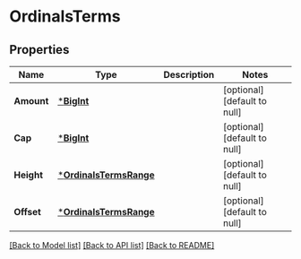 # OrdinalsTerms

## Properties
Name | Type | Description | Notes
------------ | ------------- | ------------- | -------------
**Amount** | [***BigInt**](big.Int.md) |  | [optional] [default to null]
**Cap** | [***BigInt**](big.Int.md) |  | [optional] [default to null]
**Height** | [***OrdinalsTermsRange**](ordinals.TermsRange.md) |  | [optional] [default to null]
**Offset** | [***OrdinalsTermsRange**](ordinals.TermsRange.md) |  | [optional] [default to null]

[[Back to Model list]](../README.md#documentation-for-models) [[Back to API list]](../README.md#documentation-for-api-endpoints) [[Back to README]](../README.md)


